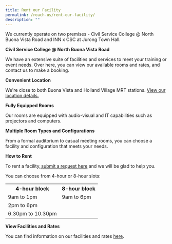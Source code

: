 ```yaml
---
title: Rent our Facility
permalink: /reach-us/rent-our-facility/
description: ""
---
```

<style>
</style>

<p>We currently operate on two premises - Civil Service College @ North Buona Vista Road and INN x CSC at Jurong Town Hall.</p>


<b>Civil Service College @ North Buona Vista Road</b>
<p>We have an extensive suite of facilities and services to meet your training or event needs. Over here, you can view our available rooms and rates, and contact us to make a booking.</p>

<b>Convenient Location</b>
<p>We're close to both Buona Vista and Holland Village MRT stations. <a href="/contact-us">View our location details.</a></p>

<b>Fully Equipped Rooms</b>
<p>Our rooms are equipped with audio-visual and IT capabilities such as projectors and computers.</p>

<b>Multiple Room Types and Configurations</b>
<p>From a formal auditorium to casual meeting rooms, you can choose a facility and configuration that meets your needs.</p>

<b>How to Rent</b>
<p>To rent a facility,<a href="https://form.gov.sg/5fb4a7501321980011f4de98"> submit a request here</a> and we will be glad to help you.</p>

<p>You can choose from 4-hour or 8-hour slots:</p>


<table>
  <tbody><tr>
    <th>4-hour block</th>
    <th>8-hour block</th>
  </tr>
  <tr>
    <td>9am to 1pm</td>
    <td>9am to 6pm</td>
  </tr>
  <tr>
    <td>2pm to 6pm</td>
    <td></td>
  </tr>
  <tr>
    <td>6.30pm to 10.30pm</td>
    <td></td>
  </tr>

</tbody></table>

<b>View Facilities and Rates</b>
<p>You can find information on our facilities and rates <a href="https://www.csc.gov.sg/docs/default-source/default-document-library/roomrental_2021.pdf">here</a>.</p>